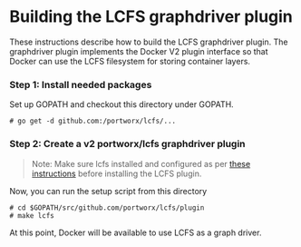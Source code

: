 # Building the LCFS graphdriver plugin
These instructions describe how to build the LCFS graphdriver plugin.  The graphdriver plugin implements the Docker V2 plugin interface so that Docker can use the LCFS filesystem for storing container layers.

### Step 1: Install needed packages
Set up GOPATH and checkout this directory under GOPATH.
```
# go get -d github.com:/portworx/lcfs/...
```

### Step 2: Create a v2 portworx/lcfs graphdriver plugin
> Note: Make sure lcfs installed and configured as per [these instructions](https://github.com/portworx/lcfs/blob/master/lcfs/README.md) before installing the LCFS plugin.

Now, you can run the setup script from this directory
```
# cd $GOPATH/src/github.com/portworx/lcfs/plugin
# make lcfs
```

At this point, Docker will be available to use LCFS as a graph driver.
